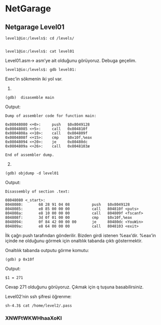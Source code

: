 # NetGarage

## Netgarage Level01

    level1@io:/levels$: cd /levels/


    level1@io:/levels$: cat level01


Level01.asm-> asm’ye ait olduğunu görüyoruz. Debuga geçelim.

    level1@io:/levels$: gdb level01:

Exec’in sökmenin iki yol var.


1.

    (gdb)  disasemble main


Output: 
    
    Dump of assembler code for function main:
    
    0x08048080 <+0>:     push   $0x8049128
    0x08048085 <+5>:     call   0x804810f
    0x0804808a <+10>:    call   0x804809f
    0x0804808f <+15>:    cmp    $0x10f,%eax
    0x08048094 <+20>:    je     0x80480dc
    0x0804809a <+26>:    call   0x8048103æ
    
    End of assembler dump.


2.

    (gdb) objdump -d level01

Output:
      
    Disassembly of section .text:

    08048080 <_start>:
    8048080:       68 28 91 04 08          push   $0x8049128
    8048085:       e8 85 00 00 00          call   804810f <puts>
    804808a:       e8 10 00 00 00          call   804809f <fscanf>
    804808f:       3d 0f 01 00 00          cmp    $0x10f,%eax
    8048094:       0f 84 42 00 00 00       je     80480dc <YouWin>
    804809a:       e8 64 00 00 00          call   8048103 <exit>



İlk çağrı push tarafından gönderilir. Bizden girdi istenen %eax’dir. 
%eax’in içinde ne olduğunu görmek için onaltılık tabanda çıktı göstermektir.


Onaltılık tabanda outputu görme komutu:

    (gdb) p 0x10f

Output:
      
    $1 = 271

Cevap 271 olduğunu görüyoruz. Çıkmak için q tuşuna basabilirsiniz.

Level02’nin ssh şifresi öğrenme:

    sh-4.3$ cat /home/level2/.pass

<h3>XNWFtWKWHhaaXoKI</h3>
